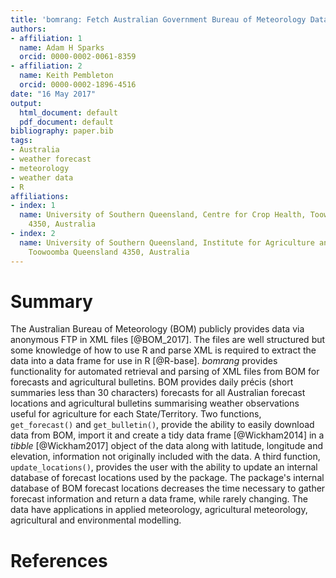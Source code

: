 ```yaml
---
title: 'bomrang: Fetch Australian Government Bureau of Meteorology Data in R'
authors:
- affiliation: 1
  name: Adam H Sparks
  orcid: 0000-0002-0061-8359
- affiliation: 2
  name: Keith Pembleton
  orcid: 0000-0002-1896-4516
date: "16 May 2017"
output:
  html_document: default
  pdf_document: default
bibliography: paper.bib
tags:
- Australia
- weather forecast
- meteorology
- weather data
- R
affiliations:
- index: 1
  name: University of Southern Queensland, Centre for Crop Health, Toowoomba Queensland
    4350, Australia
- index: 2
  name: University of Southern Queensland, Institute for Agriculture and the Environment,
    Toowoomba Queensland 4350, Australia
---
```


# Summary

The Australian Bureau of Meteorology (BOM) publicly provides data via anonymous FTP in XML files [@BOM_2017]. The files are well structured but some knowledge of how to use R and parse XML is required to extract the data into a data frame for use in R [@R-base]. _bomrang_ provides functionality for automated retrieval and parsing of XML files from BOM for forecasts and agricultural bulletins. BOM provides daily précis (short summaries less than 30 characters) forecasts for all Australian forecast locations and agricultural bulletins summarising weather observations useful for agriculture for each State/Territory. Two functions, `get_forecast()` and `get_bulletin()`, provide the ability to easily download data from BOM, import it and create a tidy data frame [@Wickham2014] in a _tibble_ [@Wickham2017] object of the data along with latitude, longitude and elevation, information not originally included with the data. A third function, `update_locations()`, provides the user with the ability to update an internal database of forecast locations used by the package. The package's internal database of BOM forecast locations decreases the time necessary to gather forecast information and return a data frame, while rarely changing. The data have applications in applied meteorology, agricultural meteorology, agricultural and environmental modelling.

# References
